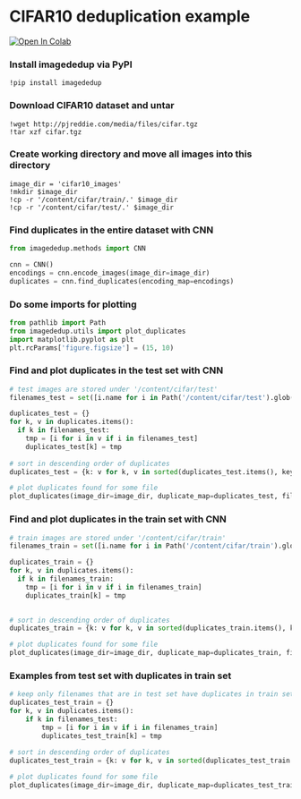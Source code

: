 # CIFAR10 deduplication example

[![Open In Colab](https://colab.research.google.com/assets/colab-badge.svg)](https://colab.research.google.com/github/idealo/imagededup/blob/master/examples/CIFAR10_duplicates.ipynb)

### Install imagededup via PyPI
```
!pip install imagededup
```

### Download CIFAR10 dataset and untar
```
!wget http://pjreddie.com/media/files/cifar.tgz
!tar xzf cifar.tgz
```

### Create working directory and move all images into this directory
```
image_dir = 'cifar10_images'
!mkdir $image_dir
!cp -r '/content/cifar/train/.' $image_dir
!cp -r '/content/cifar/test/.' $image_dir
```

### Find duplicates in the entire dataset with CNN
```python
from imagededup.methods import CNN

cnn = CNN()
encodings = cnn.encode_images(image_dir=image_dir)
duplicates = cnn.find_duplicates(encoding_map=encodings)
```


### Do some imports for plotting
```python
from pathlib import Path
from imagededup.utils import plot_duplicates
import matplotlib.pyplot as plt
plt.rcParams['figure.figsize'] = (15, 10)
```

### Find and plot duplicates in the test set with CNN
```python
# test images are stored under '/content/cifar/test'
filenames_test = set([i.name for i in Path('/content/cifar/test').glob('*.png')])

duplicates_test = {}
for k, v in duplicates.items():
  if k in filenames_test:
    tmp = [i for i in v if i in filenames_test]
    duplicates_test[k] = tmp
    
# sort in descending order of duplicates
duplicates_test = {k: v for k, v in sorted(duplicates_test.items(), key=lambda x: len(x[1]), reverse=True)}

# plot duplicates found for some file
plot_duplicates(image_dir=image_dir, duplicate_map=duplicates_test, filename=list(duplicates_test.keys())[0])
```

### Find and plot duplicates in the train set with CNN
```python
# train images are stored under '/content/cifar/train'
filenames_train = set([i.name for i in Path('/content/cifar/train').glob('*.png')])

duplicates_train = {}
for k, v in duplicates.items():
  if k in filenames_train:
    tmp = [i for i in v if i in filenames_train]
    duplicates_train[k] = tmp
    

# sort in descending order of duplicates
duplicates_train = {k: v for k, v in sorted(duplicates_train.items(), key=lambda x: len(x[1]), reverse=True)}

# plot duplicates found for some file
plot_duplicates(image_dir=image_dir, duplicate_map=duplicates_train, filename=list(duplicates_train.keys())[0])
```

### Examples from test set with duplicates in train set
```python
# keep only filenames that are in test set have duplicates in train set
duplicates_test_train = {}
for k, v in duplicates.items():
    if k in filenames_test:
        tmp = [i for i in v if i in filenames_train]
        duplicates_test_train[k] = tmp
    
# sort in descending order of duplicates
duplicates_test_train = {k: v for k, v in sorted(duplicates_test_train.items(), key=lambda x: len(x[1]), reverse=True)}

# plot duplicates found for some file
plot_duplicates(image_dir=image_dir, duplicate_map=duplicates_test_train, filename=list(duplicates_test_train.keys())[0])
```